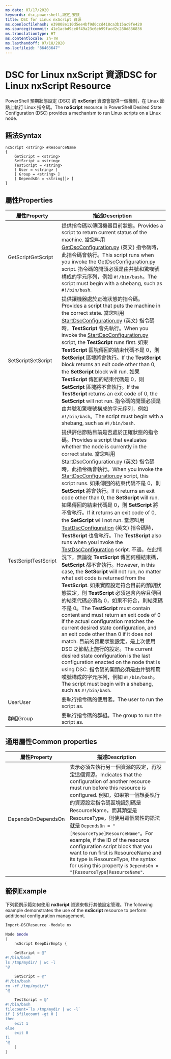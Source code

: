 ```yaml
---
ms.date: 07/17/2020
keywords: dsc,powershell,設定,安裝
title: DSC for Linux nxScript 資源
ms.openlocfilehash: e39808e110d5ee4bf9d0ccd418ca3b15ac9fe420
ms.sourcegitcommit: 41e1acbd9ce0f49a23c6eb99facd2c280d836836
ms.translationtype: HT
ms.contentlocale: zh-TW
ms.lasthandoff: 07/18/2020
ms.locfileid: "86463647"
---
```

# <a name="dsc-for-linux-nxscript-resource"></a><span data-ttu-id="79af9-103">DSC for Linux nxScript 資源</span><span class="sxs-lookup"><span data-stu-id="79af9-103">DSC for Linux nxScript Resource</span></span>

<span data-ttu-id="79af9-104">PowerShell 預期狀態設定 (DSC) 的 **nxScript** 資源會提供一個機制，在 Linux 節點上執行 Linux 指令碼。</span><span class="sxs-lookup"><span data-stu-id="79af9-104">The **nxScript** resource in PowerShell Desired State Configuration (DSC) provides a mechanism to run Linux scripts on a Linux node.</span></span>

## <a name="syntax"></a><span data-ttu-id="79af9-105">語法</span><span class="sxs-lookup"><span data-stu-id="79af9-105">Syntax</span></span>

```Syntax
nxScript <string> #ResourceName
{
    GetScript = <string>
    SetScript = <string>
    TestScript = <string>
    [ User = <string> ]
    [ Group = <string> ]
    [ DependsOn = <string[]> ]
}
```

## <a name="properties"></a><span data-ttu-id="79af9-106">屬性</span><span class="sxs-lookup"><span data-stu-id="79af9-106">Properties</span></span>

|<span data-ttu-id="79af9-107">屬性</span><span class="sxs-lookup"><span data-stu-id="79af9-107">Property</span></span> |<span data-ttu-id="79af9-108">描述</span><span class="sxs-lookup"><span data-stu-id="79af9-108">Description</span></span> |
|---|---|
|<span data-ttu-id="79af9-109">GetScript</span><span class="sxs-lookup"><span data-stu-id="79af9-109">GetScript</span></span> |<span data-ttu-id="79af9-110">提供指令碼以傳回機器目前狀態。</span><span class="sxs-lookup"><span data-stu-id="79af9-110">Provides a script to return current status of the machine.</span></span> <span data-ttu-id="79af9-111">當您叫用 [GetDscConfiguration.py](https://github.com/Microsoft/PowerShell-DSC-for-Linux#performing-dsc-operations-from-the-linux-computer) \(英文\) 指令碼時，此指令碼會執行。</span><span class="sxs-lookup"><span data-stu-id="79af9-111">This script runs when you invoke the [GetDscConfiguration.py](https://github.com/Microsoft/PowerShell-DSC-for-Linux#performing-dsc-operations-from-the-linux-computer) script.</span></span> <span data-ttu-id="79af9-112">指令碼的開頭必須是由井號和驚嘆號構成的字元序列，例如 `#!/bin/bash`。</span><span class="sxs-lookup"><span data-stu-id="79af9-112">The script must begin with a shebang, such as `#!/bin/bash`.</span></span> |
|<span data-ttu-id="79af9-113">SetScript</span><span class="sxs-lookup"><span data-stu-id="79af9-113">SetScript</span></span> |<span data-ttu-id="79af9-114">提供讓機器處於正確狀態的指令碼。</span><span class="sxs-lookup"><span data-stu-id="79af9-114">Provides a script that puts the machine in the correct state.</span></span> <span data-ttu-id="79af9-115">當您叫用 [StartDscConfiguration.py](https://github.com/Microsoft/PowerShell-DSC-for-Linux#performing-dsc-operations-from-the-linux-computer) \(英文\) 指令碼時，**TestScript** 會先執行。</span><span class="sxs-lookup"><span data-stu-id="79af9-115">When you invoke the [StartDscConfiguration.py](https://github.com/Microsoft/PowerShell-DSC-for-Linux#performing-dsc-operations-from-the-linux-computer) script, the **TestScript** runs first.</span></span> <span data-ttu-id="79af9-116">如果 **TestScript** 區塊傳回的結束代碼不是 0，則 **SetScript** 區塊將會執行。</span><span class="sxs-lookup"><span data-stu-id="79af9-116">If the **TestScript** block returns an exit code other than 0, the **SetScript** block will run.</span></span> <span data-ttu-id="79af9-117">如果 **TestScript** 傳回的結束代碼是 0，則 **SetScript** 區塊將不會執行。</span><span class="sxs-lookup"><span data-stu-id="79af9-117">If the **TestScript** returns an exit code of 0, the **SetScript** will not run.</span></span> <span data-ttu-id="79af9-118">指令碼的開頭必須是由井號和驚嘆號構成的字元序列，例如 `#!/bin/bash`。</span><span class="sxs-lookup"><span data-stu-id="79af9-118">The script must begin with a shebang, such as `#!/bin/bash`.</span></span> |
|<span data-ttu-id="79af9-119">TestScript</span><span class="sxs-lookup"><span data-stu-id="79af9-119">TestScript</span></span> |<span data-ttu-id="79af9-120">提供評估節點目前是否處於正確狀態的指令碼。</span><span class="sxs-lookup"><span data-stu-id="79af9-120">Provides a script that evaluates whether the node is currently in the correct state.</span></span> <span data-ttu-id="79af9-121">當您叫用 [StartDscConfiguration.py](https://github.com/Microsoft/PowerShell-DSC-for-Linux#performing-dsc-operations-from-the-linux-computer) \(英文\) 指令碼時，此指令碼會執行。</span><span class="sxs-lookup"><span data-stu-id="79af9-121">When you invoke the [StartDscConfiguration.py](https://github.com/Microsoft/PowerShell-DSC-for-Linux#performing-dsc-operations-from-the-linux-computer) script, this script runs.</span></span> <span data-ttu-id="79af9-122">如果傳回的結束代碼不是 0，則 **SetScript** 將會執行。</span><span class="sxs-lookup"><span data-stu-id="79af9-122">If it returns an exit code other than 0, the **SetScript** will run.</span></span> <span data-ttu-id="79af9-123">如果傳回的結束代碼是 0，則 **SetScript** 將不會執行。</span><span class="sxs-lookup"><span data-stu-id="79af9-123">If it returns an exit code of 0, the **SetScript** will not run.</span></span> <span data-ttu-id="79af9-124">當您叫用 [TestDscConfiguration](https://github.com/Microsoft/PowerShell-DSC-for-Linux#performing-dsc-operations-from-the-linux-computer) \(英文\) 指令碼時，**TestScript** 也會執行。</span><span class="sxs-lookup"><span data-stu-id="79af9-124">The **TestScript** also runs when you invoke the [TestDscConfiguration](https://github.com/Microsoft/PowerShell-DSC-for-Linux#performing-dsc-operations-from-the-linux-computer) script.</span></span> <span data-ttu-id="79af9-125">不過，在此情況下，無論從 **TestScript** 傳回何種結束碼，**SetScript** 都不會執行。</span><span class="sxs-lookup"><span data-stu-id="79af9-125">However, in this case, the **SetScript** will not run, no matter what exit code is returned from the **TestScript**.</span></span> <span data-ttu-id="79af9-126">如果實際設定符合目前的預期狀態設定，則 **TestScript** 必須包含內容且傳回的結束代碼必須為 0，如果不符合，則結束碼不是 0。</span><span class="sxs-lookup"><span data-stu-id="79af9-126">The **TestScript** must contain content and must return an exit code of 0 if the actual configuration matches the current desired state configuration, and an exit code other than 0 if it does not match.</span></span> <span data-ttu-id="79af9-127">目前的預期狀態設定，是上次使用 DSC 之節點上施行的設定。</span><span class="sxs-lookup"><span data-stu-id="79af9-127">The current desired state configuration is the last configuration enacted on the node that is using DSC.</span></span> <span data-ttu-id="79af9-128">指令碼的開頭必須是由井號和驚嘆號構成的字元序列，例如 `#!/bin/bash`。</span><span class="sxs-lookup"><span data-stu-id="79af9-128">The script must begin with a shebang, such as `#!/bin/bash`.</span></span> |
|<span data-ttu-id="79af9-129">User</span><span class="sxs-lookup"><span data-stu-id="79af9-129">User</span></span> |<span data-ttu-id="79af9-130">要執行指令碼的使用者。</span><span class="sxs-lookup"><span data-stu-id="79af9-130">The user to run the script as.</span></span> |
|<span data-ttu-id="79af9-131">群組</span><span class="sxs-lookup"><span data-stu-id="79af9-131">Group</span></span> |<span data-ttu-id="79af9-132">要執行指令碼的群組。</span><span class="sxs-lookup"><span data-stu-id="79af9-132">The group to run the script as.</span></span> |

## <a name="common-properties"></a><span data-ttu-id="79af9-133">通用屬性</span><span class="sxs-lookup"><span data-stu-id="79af9-133">Common properties</span></span>

|<span data-ttu-id="79af9-134">屬性</span><span class="sxs-lookup"><span data-stu-id="79af9-134">Property</span></span> |<span data-ttu-id="79af9-135">描述</span><span class="sxs-lookup"><span data-stu-id="79af9-135">Description</span></span> |
|---|---|
|<span data-ttu-id="79af9-136">DependsOn</span><span class="sxs-lookup"><span data-stu-id="79af9-136">DependsOn</span></span> |<span data-ttu-id="79af9-137">表示必須先執行另一個資源的設定，再設定這個資源。</span><span class="sxs-lookup"><span data-stu-id="79af9-137">Indicates that the configuration of another resource must run before this resource is configured.</span></span> <span data-ttu-id="79af9-138">例如，如果第一個想要執行的資源設定指令碼區塊識別碼是 ResourceName，而其類型是 ResourceType，則使用這個屬性的語法就是 `DependsOn = "[ResourceType]ResourceName"`。</span><span class="sxs-lookup"><span data-stu-id="79af9-138">For example, if the ID of the resource configuration script block that you want to run first is ResourceName and its type is ResourceType, the syntax for using this property is `DependsOn = "[ResourceType]ResourceName"`.</span></span> |

## <a name="example"></a><span data-ttu-id="79af9-139">範例</span><span class="sxs-lookup"><span data-stu-id="79af9-139">Example</span></span>

<span data-ttu-id="79af9-140">下列範例示範如何使用 **nxScript** 資源來執行其他設定管理。</span><span class="sxs-lookup"><span data-stu-id="79af9-140">The following example demonstrates the use of the **nxScript** resource to perform additional configuration management.</span></span>

```powershell
Import-DSCResource -Module nx

Node $node
{
    nxScript KeepDirEmpty {

    GetScript = @"
#!/bin/bash
ls /tmp/mydir/ | wc -l
"@

    SetScript = @"
#!/bin/bash
rm -rf /tmp/mydir/*
"@

    TestScript = @'
#!/bin/bash
filecount=`ls /tmp/mydir | wc -l`
if [ $filecount -gt 0 ]
then
    exit 1
else
    exit 0
fi
'@
    }
}
```
